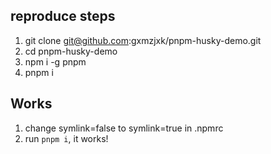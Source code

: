 ## reproduce steps

1. git clone git@github.com:gxmzjxk/pnpm-husky-demo.git
2. cd pnpm-husky-demo
3. npm i -g pnpm
4. pnpm i


## Works

1. change symlink=false to symlink=true in .npmrc
2. run `pnpm i`, it works!